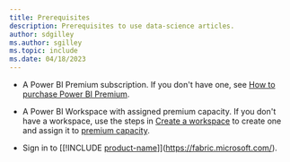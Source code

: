 ```yaml
---
title: Prerequisites
description: Prerequisites to use data-science articles.
author: sdgilley
ms.author: sgilley
ms.topic: include
ms.date: 04/18/2023
---
```


* A Power BI Premium subscription. If you don't have one, see [How to purchase Power BI Premium](/power-bi/enterprise/service-admin-premium-purchase).

* A Power BI Workspace with assigned premium capacity. If you don't have a workspace, use the steps in [Create a workspace](../../get-started/create-workspaces.md) to create one and assign it to [premium capacity](../../get-started/create-workspaces.md#premium-capacity-settings).

* Sign in to [[!INCLUDE [product-name](../../includes/product-name.md)]](https://fabric.microsoft.com/).

